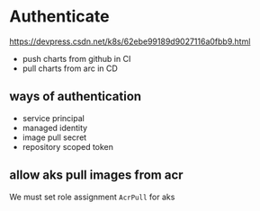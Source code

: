 # Authenticate

https://devpress.csdn.net/k8s/62ebe99189d9027116a0fbb9.html
- push charts from github in CI
- pull charts from arc in CD

## ways of authentication
- service principal
- managed identity
- image pull secret
- repository scoped token

## allow aks pull images from acr
We must set role assignment `AcrPull` for aks
